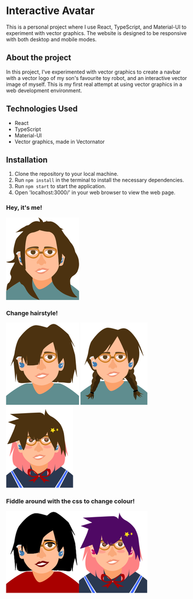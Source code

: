 # Interactive Avatar 
This is a personal project where I use React, TypeScript, and Material-UI to experiment with vector graphics. The website is designed to be responsive with both desktop and mobile modes.

## About the project
In this project, I've experimented with vector graphics to create a navbar with a vector logo of my son's favourite toy robot, and an interactive vector image of myself. This is my first real attempt at using vector graphics in a web development environment.

## Technologies Used
* React
* TypeScript
* Material-UI
* Vector graphics, made in Vectornator

## Installation
1. Clone the repository to your local machine.
2. Run ```npm install``` in the terminal to install the necessary dependencies.
3. Run ```npm start``` to start the application.
4. Open 'localhost:3000/' in your web browser to view the web page.

### Hey, it's me!
![Selfie](https://github.com/CanoodlingSocks/my-interactive-avatar/blob/main/src/example-img/Lela.png)

### Change hairstyle!
![Short hair me](https://github.com/CanoodlingSocks/my-interactive-avatar/blob/main/src/example-img/DifferentLela.png) ![Braided me](https://github.com/CanoodlingSocks/my-interactive-avatar/blob/main/src/example-img/BraidedLela.png)
![Anime me](https://github.com/CanoodlingSocks/my-interactive-avatar/blob/main/src/example-img/OGAnimuLela.png)

### Fiddle around with the css to change colour!
![Emo me](https://github.com/CanoodlingSocks/my-interactive-avatar/blob/main/src/example-img/EmoLela.png)![Anime me](https://github.com/CanoodlingSocks/my-interactive-avatar/blob/main/src/example-img/AnimuLela.png)
